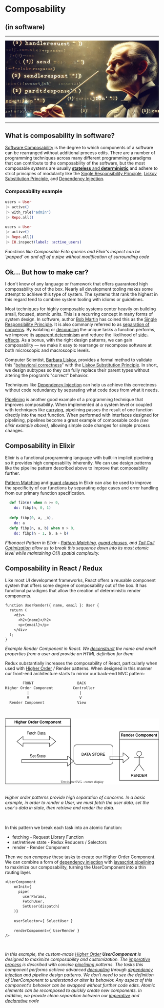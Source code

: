 # Composability
## (in software)

---

![masked man photo](https://raw.githubusercontent.com/Macioa/MinCurryPipe/main/_logo_adjusted.png)

---
## **What is composability in software?**

[Software Composability](https://en.wikipedia.org/wiki/Composability) is the degree to which components of a software can be rearranged without additional process edits. There are a number of programming techniques across many different programming paradigms that can contribute to the composability of the software, but the most composable systems are usually [**stateless** and **deterministic**](https://github.com/Macioa/ImmutableStuff/blob/main/determinism.md) and adhere to strict principles of modularity like the [Single Responsibility Principle](https://en.wikipedia.org/wiki/Single-responsibility_principle), [Liskov Substitution Principle](https://en.wikipedia.org/wiki/Liskov_substitution_principle), and [Dependency Injection](https://en.wikipedia.org/wiki/Dependency_injection).

### Composability example
```elixir
users = User
|> active()
|> with_role("admin")
|> Repo.all()
```
```elixir
users = User
|> active()
|> Repo.all()
|> IO.inspect(label: :active_users)
```
*Functions like Composable Ecto queries and Elixir's inspect can be 'popped' on and off of a pipe without modification of surrounding code*

## Ok... But how to make car?

I don't know of any language or framework that offers guaranteed high composability out of the box. Nearly all development tooling makes some attempt to achieve this type of system. The systems that rank the highest in this regard tend to combine system tooling with idioms or guidelines. 

Most techniques for highly composable systems center heavily on building small, focused, atomic units. This is a recurring concept in many forms of system design. In software, author [Bob Martin](https://en.wikipedia.org/wiki/Robert_C._Martin) has coined this as the [Single Responsibility Principle](https://en.wikipedia.org/wiki/Single-responsibility_principle). It is also commonly referred to as [separation of concerns](https://en.wikipedia.org/wiki/Separation_of_concerns). By isolating or [decoupling](https://en.wikipedia.org/wiki/Loose_coupling) the unique tasks a function performs, we improve its [apparent determinism](https://github.com/Macioa/ImmutableStuff/blob/main/determinism.md) and reduce the likelihood of [side-effects](<https://en.wikipedia.org/wiki/Side_effect_(computer_science)>). As a bonus, with the right design patterns, we can gain composability — we make it easy to rearrange or recompose software at both microscopic and macroscopic levels.

Computer Scientist, [Barbara Liskov](https://en.wikipedia.org/wiki/Barbara_Liskov), provides a formal method to validate this "[behavioral correctness](https://en.wikipedia.org/wiki/Behavioral_subtyping)" with the [Liskov Substitution Principle](https://en.wikipedia.org/wiki/Liskov_substitution_principle). In short, we design subtypes so they can fully replace their parent types without altering the program’s "correct" behavior.

Techniques like [Dependency Injection](https://en.wikipedia.org/wiki/Dependency_injection) can help us achieve this correctness without code redundancy by separating what code does from what it needs.

[Pipelining](https://en.wikipedia.org/wiki/Pipeline_(computing)) is another good example of a programming technique that improves composability. When implemented at a system level or coupled with techniques like [currying](https://en.wikipedia.org/wiki/Currying), pipelining passes the result of one function directly into the next function. When performed with interfaces designed for pipelining, pipelines become a great example of composable code *(see elixir example above)*, allowing simple code changes for simple process changes.

## Composability in Elixir

Elixir is a functional programming language with built-in implicit pipelining so it provides high composability inherently. We can use design patterns like the pipeline pattern described above to improve that composability further.

[Pattern Matching](https://en.wikipedia.org/wiki/Pattern_matching) and [guard clauses](https://hexdocs.pm/elixir/main/patterns-and-guards.html) in Elixir can also be used to improve the specificity of our functions by separating edge cases and error handling from our primary function specification.

```elixir
  def fib(n) when n >= 0, 
    do: fibp(n, 0, 1)

  defp fibp(0, a, _b), 
    do: a
  defp fibp(n, a, b) when n > 0, 
    do: fibp(n - 1, b, a + b)
```
*Fibonacci Pattern in Elixir - [Pattern Matching](https://en.wikipedia.org/wiki/Pattern_matching), [guard clauses](https://hexdocs.pm/elixir/main/patterns-and-guards.html), and [Tail Call Optimization](https://en.wikipedia.org/wiki/Tail_call_optimization) allow us to break this sequence down into its most atomic level while maintaining O(1) spatial complexity.*

## Composability in React / Redux

Like most UI development frameworks, React offers a reusable component system that offers some degree of composability out of the box. It has functional paradigms that allow the creation of deterministic render components.
```tsx
function UserRender({ name, email }: User {
  return (
    <div>
      <h2>{name}</h2>
      <p>{email}</p>
    </div>
  );
}
```
*Example Render Component in React. We [deconstruct](https://en.wikipedia.org/wiki/Assignment_(computer_science)) the name and email properties from a user and provide an HTML definition for them*

Redux substantially increases the composability of React, particularly when used with [Higher Order](https://en.wikipedia.org/wiki/Higher-order_function) / Render patterns. When designed in this manner our front-end architecture starts to mirror our back-end MVC pattern:
```
        FRONT                    BACK
Higher Order Component         Controller
          |                       |
          V                       V
  Render Component               View
```
<br>

![higher order and render components](https://raw.githubusercontent.com/Macioa/ImmutableStuff/master/higherorder.drawio.svg)
<br><br>

*Higher order patterns provide high separation of concerns. In a basic example, in order to render a User, we must fetch the user data, set the user's data in state, then retrieve and render the data.*

<br><br>
In this pattern we break each task into an atomic function:
* fetching - Request Library Function
* set/retrieve state - Redux Reducers / Selectors
* render - Render Component

Then we can *compose* these tasks to create our Higher Order Component. We can combine a form of [dependency injection](https://en.wikipedia.org/wiki/Dependency_injection) with [javascript pipelining](https://github.com/Macioa/MinCurryPipe) to maximize our composability, turning the UserComponent into a thin routing layer.
```tsx
<UserComponent
    onInit={
      pipe(
        userParams,
        FetchUser,
        SetUser(dispatch)
    )}

    userSelector={ SelectUser }

    renderComponent={ UserRender }
/>
```
<br>

 *In this example, the custom-made [Higher Order](https://en.wikipedia.org/wiki/Higher-order_function) **UserComponent** is designed to maximize composability and customization. The [imperative process](https://en.wikipedia.org/wiki/Imperative_programming) is described with concise [pipelining](https://github.com/Macioa/MinCurryPipe) patterns. The tasks this component performs achieve advanced [decoupling](https://en.wikipedia.org/wiki/Loose_coupling) through [dependency injection](https://en.wikipedia.org/wiki/Dependency_injection) and pipeline design patterns. We don't need to see the definition of UserComponent to understand or alter its behavior. Any aspect of this component's behavior can be swapped without further code edits. Atomic elements can be recomposed to quickly create new components. In addition, we provide clean separation between our [imperative](https://en.wikipedia.org/wiki/Imperative_programming) and [declarative](https://en.wikipedia.org/wiki/Declarative_programming) code*